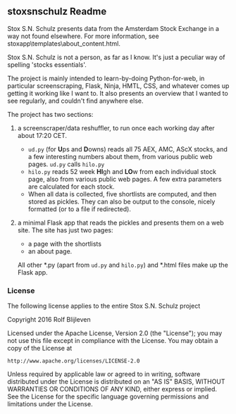 ## stoxsnschulz Readme

Stox S.N. Schulz presents data from the Amsterdam Stock Exchange in a way not found elsewhere. For more information, see stoxapp\templates\about_content.html. 

Stox S.N. Schulz is not a person, as far as I know. It's just a peculiar way of spelling 'stocks essentials'. 

The project is mainly intended to learn-by-doing Python-for-web, in particular screenscraping, Flask, Ninja, HMTL, CSS, and whatever comes up getting it working like I want to. It also presents an overview that I wanted to see regularly, and couldn't find anywhere else. 

The project has two sections: 

1. a screenscraper/data reshuffler, to run once each working day after about 17:20 CET. 

    - `ud.py` (for **U**ps and **D**owns) reads all 75 AEX, AMC, AScX stocks, and a few interesting numbers about them, from various public web pages. `ud.py` calls `hilo.py`
    - `hilo.py` reads 52 week **HI**gh and **LO**w from each individual stock page, also from various public web pages. A few extra parameters are calculated for each stock. 
    - When all data is collected, five shortlists are computed, and then stored as pickles. They can also be output to the console, nicely formatted (or to a file if redirected). 
    
2. a minimal Flask app that reads the pickles and presents them on a web site. The site has just two pages: 

    - a page with the shortlists
    - an about page. 
   
   All other *.py (apart from `ud.py` and `hilo.py`) and *.html files make up the Flask app. 
    
### License

The following license applies to the entire Stox S.N. Schulz project 

Copyright 2016 Rolf Blijleven

Licensed under the Apache License, Version 2.0 (the "License");
you may not use this file except in compliance with the License.
You may obtain a copy of the License at

    http://www.apache.org/licenses/LICENSE-2.0

Unless required by applicable law or agreed to in writing, software
distributed under the License is distributed on an "AS IS" BASIS,
WITHOUT WARRANTIES OR CONDITIONS OF ANY KIND, either express or implied.
See the License for the specific language governing permissions and
limitations under the License.

